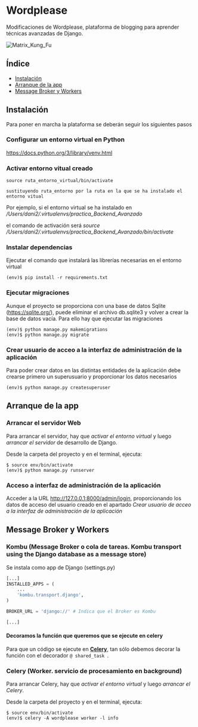 # Wordplease

Modificaciones de Wordplease, plataforma de blogging para aprender técnicas avanzadas de Django.

![Matrix_Kung_Fu](http://media.giphy.com/media/AoSMPAREugAAo/giphy.gif)

## Índice

* [Instalación](#toc_2)
* [Arranque de la app](#toc_3)
* [Message Broker y Workers](#toc_4)

## Instalación
Para poner en marcha la plataforma se deberán seguir los siguientes pasos

### Configurar un entorno virtual en Python

https://docs.python.org/3/library/venv.html

### Activar entorno vitual creado

```
source ruta_entorno_virtual/bin/activate

sustituyendo ruta_entorno por la ruta en la que se ha instalado el entorno vitual
```
Por ejemplo, si el entorno virtual se ha instalado en _/Users/dani2/.virtualenvs/practica_Backend_Avanzado_

el comando de activación será _source /Users/dani2/.virtualenvs/practica_Backend_Avanzado/bin/activate_

### Instalar dependencias

Ejecutar el comando que instalará las librerías necesarias en el entorno virtual

```
(env)$ pip install -r requirements.txt
```

### Ejecutar migraciones
Aunque el proyecto se proporciona con una base de datos Sqlite (https://sqlite.org/), puede eliminar el archivo db.sqlite3 y volver a crear la base de datos vacía.
Para ello hay que ejecutar las migraciones 

```
(env)$ python manage.py makemigrations
(env)$ python manage.py migrate
```

### Crear usuario de acceo a la interfaz de administración de la aplicación
Para poder crear datos en las distintas entidades de la aplicación debe crearse primero un superusuario y proporcionar los datos necesarios

```
(env)$ python manage.py createsuperuser
```

## Arranque de la app

### Arrancar el servidor Web
Para arrancar el servidor, hay que *activar el entorno virtual* y luego *arrancar el servidor* de desarrollo de Django.

Desde la carpeta del proyecto y en el terminal, ejecuta:

```
$ source env/bin/activate
(env)$ python manage.py runserver
```

### Acceso a interfaz de administración de la aplicación
Acceder a la URL http://127.0.0.1:8000/admin/login, proporcionando los datos de acceso del usuario creado en el apartado _Crear usuario de acceo a la interfaz de administración de la aplicación_

## Message Broker y Workers
### Kombu (Message Broker o cola de tareas. Kombu transport using the Django database as a message store)
Se instala como app de Django (settings.py)
```python
[...]
INSTALLED_APPS = (
    ...
    'kombu.transport.django',
)

BROKER_URL = 'django://' # Indica que el Broker es Kombu

[...]
```

#### Decoramos la función que queremos que se ejecute en celery

Para que un código se ejecute en  **[Celery](http://www.celeryproject.org/)**, tan sólo debemos decorar la función con el decorador ```@ shared_task ```. 

### Celery (Worker. servicio de procesamiento en background)

Para arrancar Celery, hay que *activar el entorno virtual* y luego *arrancar el Celery*.

Desde la carpeta del proyecto y en el terminal, ejecuta:

```
$ source env/bin/activate
(env)$ celery -A wordplease worker -l info
```